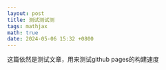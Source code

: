 ```yaml
---
layout: post
title: 测试测试测
tags: mathjax
math: true
date: 2024-05-06 15:32 +0800
---
```

这篇依然是测试文章，用来测试github pages的构建速度
